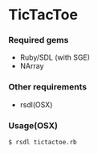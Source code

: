 TicTacToe
=================

### Required gems
- Ruby/SDL (with SGE)
- NArray

### Other requirements
- rsdl(OSX)

### Usage(OSX)
```
$ rsdl tictactoe.rb
```